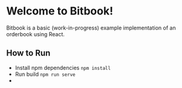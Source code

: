 # Welcome to Bitbook!

Bitbook is a basic (work-in-progress) example implementation of an orderbook using React.

## How to Run

- Install npm dependencies `npm install`
- Run build `npm run serve`
-

